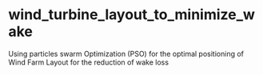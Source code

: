 # wind_turbine_layout_to_minimize_wake
Using particles swarm Optimization (PSO) for the optimal positioning of Wind Farm Layout for the reduction of wake loss
